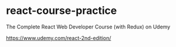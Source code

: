 # react-course-practice
The Complete React Web Developer Course (with Redux) on Udemy

https://www.udemy.com/react-2nd-edition/
